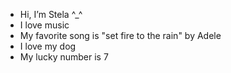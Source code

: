 - Hi, I’m Stela ^_^
- I love music
- My favorite song is "set fire to the rain" by Adele
- I love my dog
- My lucky number is 7
